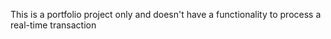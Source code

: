 This is a portfolio project only and doesn't have a functionality to process a real-time transaction
